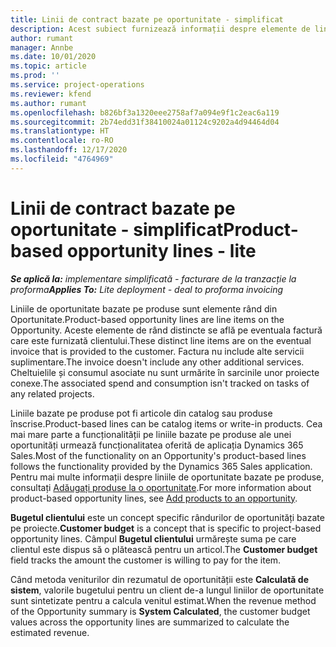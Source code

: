 ```yaml
---
title: Linii de contract bazate pe oportunitate - simplificat
description: Acest subiect furnizează informații despre elemente de linie de oportunitate pe bază de proiect în Project Operations.
author: rumant
manager: Annbe
ms.date: 10/01/2020
ms.topic: article
ms.prod: ''
ms.service: project-operations
ms.reviewer: kfend
ms.author: rumant
ms.openlocfilehash: b826bf3a1320eee2758af7a094e9f1c2eac6a119
ms.sourcegitcommit: 2b74edd31f38410024a01124c9202a4d94464d04
ms.translationtype: HT
ms.contentlocale: ro-RO
ms.lasthandoff: 12/17/2020
ms.locfileid: "4764969"
---
```

# <a name="product-based-opportunity-lines---lite"></a><span data-ttu-id="e873d-103">Linii de contract bazate pe oportunitate - simplificat</span><span class="sxs-lookup"><span data-stu-id="e873d-103">Product-based opportunity lines - lite</span></span>

<span data-ttu-id="e873d-104">_**Se aplică la:** implementare simplificată - facturare de la tranzacție la proforma_</span><span class="sxs-lookup"><span data-stu-id="e873d-104">_**Applies To:** Lite deployment - deal to proforma invoicing_</span></span>

<span data-ttu-id="e873d-105">Liniile de oportunitate bazate pe produse sunt elemente rând din Oportunitate.</span><span class="sxs-lookup"><span data-stu-id="e873d-105">Product-based opportunity lines are line items on the Opportunity.</span></span> <span data-ttu-id="e873d-106">Aceste elemente de rând distincte se află pe eventuala factură care este furnizată clientului.</span><span class="sxs-lookup"><span data-stu-id="e873d-106">These distinct line items are on the eventual invoice that is provided to the customer.</span></span> <span data-ttu-id="e873d-107">Factura nu include alte servicii suplimentare.</span><span class="sxs-lookup"><span data-stu-id="e873d-107">The invoice doesn't include any other additional services.</span></span> <span data-ttu-id="e873d-108">Cheltuielile și consumul asociate nu sunt urmărite în sarcinile unor proiecte conexe.</span><span class="sxs-lookup"><span data-stu-id="e873d-108">The associated spend and consumption isn't tracked on tasks of any related projects.</span></span>

<span data-ttu-id="e873d-109">Liniile bazate pe produse pot fi articole din catalog sau produse înscrise.</span><span class="sxs-lookup"><span data-stu-id="e873d-109">Product-based lines can be catalog items or write-in products.</span></span> <span data-ttu-id="e873d-110">Cea mai mare parte a funcționalității pe liniile bazate pe produse ale unei oportunități urmează funcționalitatea oferită de aplicația Dynamics 365 Sales.</span><span class="sxs-lookup"><span data-stu-id="e873d-110">Most of the functionality on an Opportunity's product-based lines follows the functionality provided by the Dynamics 365 Sales application.</span></span> <span data-ttu-id="e873d-111">Pentru mai multe informații despre liniile de oportunitate bazate pe produse, consultați [Adăugați produse la o oportunitate](https://docs.microsoft.com/dynamics365/sales-enterprise/add-products-opportunity).</span><span class="sxs-lookup"><span data-stu-id="e873d-111">For more information about product-based opportunity lines, see [Add products to an opportunity](https://docs.microsoft.com/dynamics365/sales-enterprise/add-products-opportunity).</span></span>

<span data-ttu-id="e873d-112">**Bugetul clientului** este un concept specific rândurilor de oportunități bazate pe proiecte.</span><span class="sxs-lookup"><span data-stu-id="e873d-112">**Customer budget** is a concept that is specific to project-based opportunity lines.</span></span> <span data-ttu-id="e873d-113">Câmpul **Bugetul clientului** urmărește suma pe care clientul este dispus să o plătească pentru un articol.</span><span class="sxs-lookup"><span data-stu-id="e873d-113">The **Customer budget** field tracks the amount the customer is willing to pay for the item.</span></span>

<span data-ttu-id="e873d-114">Când metoda veniturilor din rezumatul de oportunității este **Calculată de sistem**, valorile bugetului pentru un client de-a lungul liniilor de oportunitate sunt sintetizate pentru a calcula venitul estimat.</span><span class="sxs-lookup"><span data-stu-id="e873d-114">When the revenue method of the Opportunity summary is **System Calculated**, the customer budget values across the opportunity lines are summarized to calculate the estimated revenue.</span></span> 

